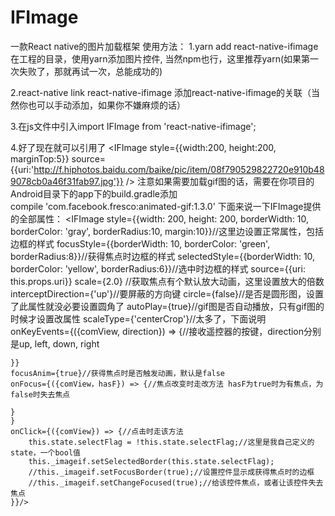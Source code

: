 # IFImage
一款React  native的图片加载框架
使用方法：
1.yarn add react-native-ifimage
在工程的目录，使用yarn添加图片控件, 当然npm也行，这里推荐yarn(如果第一次失败了，那就再试一次，总能成功的)

2.react-native link react-native-ifimage
添加react-native-ifimage的关联（当然你也可以手动添加，如果你不嫌麻烦的话）

3.在js文件中引入import IFImage from 'react-native-ifimage';

4.好了现在就可以引用了
<IFImage
              style={{width:200, height:200, marginTop:5}}
              source={{uri:'http://f.hiphotos.baidu.com/baike/pic/item/08f790529822720e910b489078cb0a46f31fab97.jpg'}}
          />
注意如果需要加载gif图的话，需要在你项目的Android目录下的app下的build.gradle添加     
compile 'com.facebook.fresco:animated-gif:1.3.0'
下面来说一下IFImage提供的全部属性：
<IFImage
    style={{width: 200, height: 200, borderWidth: 10, borderColor: 'gray', borderRadius:10, margin:10}}//这里边设置正常属性，包括边框的样式
    focusStyle={{borderWidth: 10, borderColor: 'green', borderRadius:8}}//获得焦点时边框的样式
    selectedStyle={{borderWidth: 10, borderColor: 'yellow', borderRadius:6}}//选中时边框的样式
    source={{uri: this.props.uri}}
    scale={2.0} //获取焦点有个默认放大动画，这里设置放大的倍数
    interceptDirection={'up'}//要屏蔽的方向键
    circle={false}//是否是圆形图，设置了此属性就没必要设置圆角了
    autoPlay={true}//gif图是否自动播放，只有gif图的时候才设置改属性
    scaleType={'centerCrop'}//太多了，下面说明
    onKeyEvents={({comView, direction}) => {//接收遥控器的按键，direction分别是up, left, down, right

    }}
    focusAnim={true}//获得焦点时是否触发动画，默认是false
    onFocus={({comView，hasF}) => {//焦点改变时走改方法 hasF为true时为有焦点，为false时失去焦点

    }
    }
    onClick={({comView}) => {//点击时走该方法
        this.state.selectFlag = !this.state.selectFlag;//这里是我自己定义的state，一个bool值
        this._imageif.setSelectedBorder(this.state.selectFlag);
        //this._imageif.setFocusBorder(true);//设置控件显示成获得焦点时的边框
        //this._imageif.setChangeFocused(true);//给该控件焦点，或者让该控件失去焦点
    }}/>
